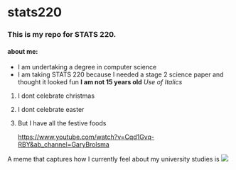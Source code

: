 # stats220

### This is my repo for STATS 220. 

#### about me:

- I am undertaking a degree in computer science
- I am taking STATS 220 because I needed a stage 2 science paper and thought it looked fun
**I am not 15 years old**
  *Use of Italics*

1. I dont celebrate christmas
1. I dont celebrate easter
1. But I have all the festive foods

   https://www.youtube.com/watch?v=Cqd1Gvq-RBY&ab_channel=GaryBrolsma

A meme that captures how I currently feel about my university studies is ![](https://c.tenor.com/8druEACXtX8AAAAd/tenor.gif)
